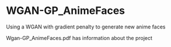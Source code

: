 # WGAN-GP_AnimeFaces
Using a WGAN with gradient penalty to generate new anime faces

Wgan-GP_AnimeFaces.pdf has information about the project
